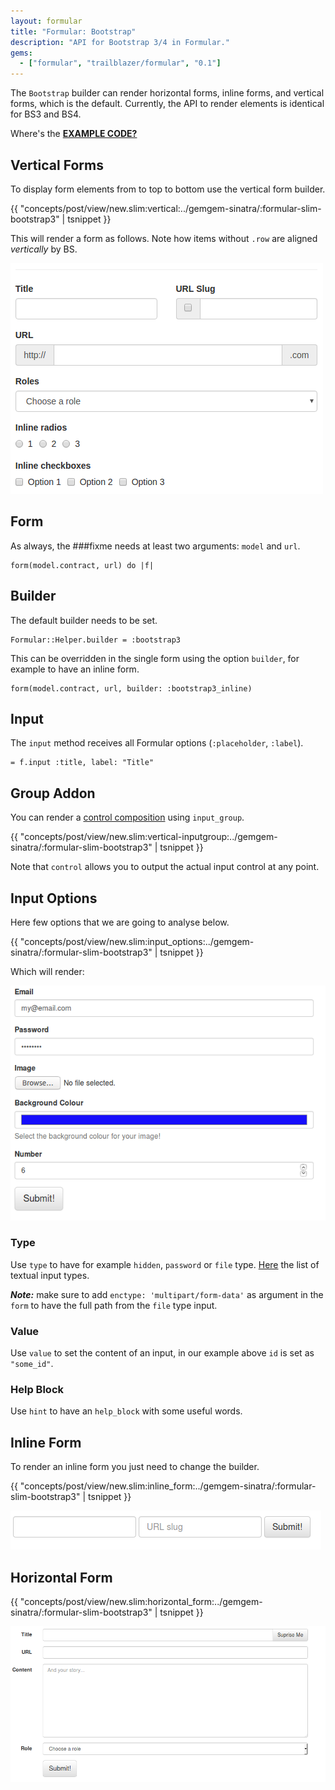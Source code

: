 ```yaml
---
layout: formular
title: "Formular: Bootstrap"
description: "API for Bootstrap 3/4 in Formular."
gems:
  - ["formular", "trailblazer/formular", "0.1"]
---
```


The `Bootstrap` builder can render horizontal forms, inline forms, and vertical forms, which is the default. Currently, the API to render elements is identical for BS3 and BS4.

<i class="fa fa-download" aria-hidden="true"></i> Where's the [**EXAMPLE CODE?**](https://github.com/apotonick/gemgem-sinatra/blob/formular-slim-bootstrap3/concepts/post/view/new.slim)

## Vertical Forms

To display form elements from to top to bottom use the vertical form builder.

{{ "concepts/post/view/new.slim:vertical:../gemgem-sinatra/:formular-slim-bootstrap3" | tsnippet }}

This will render a form as follows. Note how items without `.row` are aligned *vertically* by BS.

<img src="/images/formular/bs3-vertical.png">

## Form

As always, the ###fixme needs at least two arguments: `model` and `url`.

    form(model.contract, url) do |f|

## Builder

The default builder needs to be set.

    Formular::Helper.builder = :bootstrap3

This can be overridden in the single form using the option `builder`, for example to have an inline form.

    form(model.contract, url, builder: :bootstrap3_inline)

## Input

The `input` method receives all Formular options (`:placeholder`, `:label`).

    = f.input :title, label: "Title"

## Group Addon

You can render a [control composition](http://getbootstrap.com/components/#input-groups-basic) using `input_group`.

{{ "concepts/post/view/new.slim:vertical-inputgroup:../gemgem-sinatra/:formular-slim-bootstrap3" | tsnippet }}

Note that `control` allows you to output the actual input control at any point.


## Input Options

Here few options that we are going to analyse below.

{{ "concepts/post/view/new.slim:input_options:../gemgem-sinatra/:formular-slim-bootstrap3" | tsnippet }}

Which will render:

<img src="/images/formular/bs3-input-options.png">

### Type
Use `type` to have for example `hidden`, `password` or `file` type. [Here](https://v4-alpha.getbootstrap.com/components/forms/#textual-inputs) the list of textual input types.

***Note:*** make sure to add `enctype: 'multipart/form-data'` as argument in the `form` to have the full path from the `file` type input.

### Value
Use `value` to set the content of an input, in our example above `id` is set as `"some_id"`.

### Help Block
Use `hint` to have an `help_block` with some useful words.

## Inline Form

To render an inline form you just need to change the builder.

{{ "concepts/post/view/new.slim:inline_form:../gemgem-sinatra/:formular-slim-bootstrap3" | tsnippet }}

<img src="/images/formular/bs3-inline-form.png">

## Horizontal Form

{{ "concepts/post/view/new.slim:horizontal_form:../gemgem-sinatra/:formular-slim-bootstrap3" | tsnippet }}

<img src="/images/formular/bs3-horizontal-form.png">
